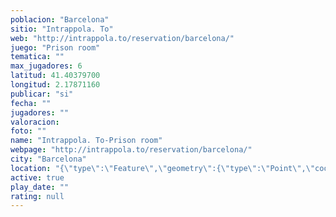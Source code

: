 ```yaml
---
poblacion: "Barcelona"
sitio: "Intrappola. To"
web: "http://intrappola.to/reservation/barcelona/"
juego: "Prison room"
tematica: ""
max_jugadores: 6
latitud: 41.40379700
longitud: 2.17871160
publicar: "si"
fecha: ""
jugadores: ""
valoracion: 
foto: ""
name: "Intrappola. To-Prison room"
webpage: "http://intrappola.to/reservation/barcelona/"
city: "Barcelona"
location: "{\"type\":\"Feature\",\"geometry\":{\"type\":\"Point\",\"coordinates\":[2.1787116,41.403797]}}"
active: true
play_date: ""
rating: null
---
```

